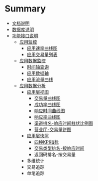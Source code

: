 # Summary

* [文档说明](README.md)
* [数据库说明](数据库说明.md)
* [功能接口说明](功能接口说明.md)
    * [应用监控](应用监控.md)
        * [应用速率曲线图](应用速率曲线图.md)
        * [应用交易量列表](应用交易量列表.md)
    * [应用数据监控](应用数据监控.md)
        * [时间轴查询](时间轴查询.md)
        * [应用数据轴](应用数据轴.md)
        * [应用流量曲线](应用流量曲线.md)
    * [应用数据分析](应用数据分析.md)
        * [应用层视图](应用层视图.md)
            * [交易量曲线图](交易量曲线图.md)
            * [成功率曲线图](成功率曲线图.md)
            * [响应时间曲线图](响应时间曲线图.md)
            * [响应率曲线图](响应率曲线图.md)
            * [渠道排名-响应时间柱状比例图](渠道排名-响应时间柱状比例图.md)
            * [营业厅-交易量饼图](营业厅-交易量饼图.md)
        * [应用层快照](应用层快照.md)
            * [四种KPI指标](四种kpi指标.md)
            * [交易类型排名-按响应时间](交易类型排名-按响应时间.md)
            * 返回码排名-按交易量
        * 多维统计
        * 交易追踪
        * 单笔追踪

